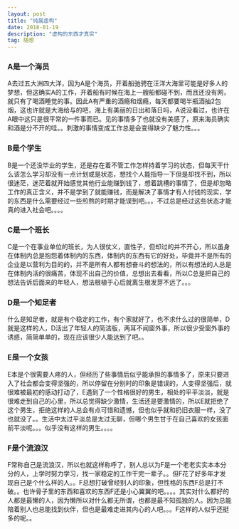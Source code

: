 ```yaml
---
layout: post
title: "纯属虚构"
date: 2018-01-19 
description: "虚构的东西才真实"
tag: 随想
---
```

### A是一个海员
A去过五大洲四大洋，因为A是个海员，开着船驰骋在汪洋大海里可能是好多人的梦想，但这确实A的工作，开着船有时候在海上一艘船都碰不到，而且还没有网，就只有了喝酒睡觉的事。因此A有严重的酒瘾和烟瘾，每天都要喝半瓶酒抽2包烟，这也许就是大海给与的吧，海上有美丽的日出和落日吗，A说没看过，也许在A眼中这只是很平常的一件事而已。见的事情多了也就没有美感了，原来海员确实和酒是分不开的哇。。刺激的事情变成工作总是会变得缺少了魅力性。。。
### B是个学生
B是一个还没毕业的学生，还是存在着不管工作怎样持着学习的状态，但每天干什么该怎么学习却没有一点计划或是状态，想找个人能指导一下但是却找不到，所以很迷茫，迷茫着就开始感觉其他行业能赚到钱了，想着跳槽的事情了，但是却忽略工作的真正含义，并不是学到了就能赚钱，而是解决了事情才有人付钱的现实，学的东西是什么需要经过一些煎熬的时期才能误到吧。。。不过总是经过这些状态才能真的进入社会吧。。。。
### C是一个班长
C是一个在事业单位的班长，为人很仗义，直性子，但却过的并不开心，所以虽身在体制内总是抱怨着体制内的东西，体制内的东西有它的好处，毕竟并不是所有的企业是以营利为目的的，并不是所有人都有想奋斗的想法的，所以有想法的人总是在体制内活的很痛苦，体现不出自己的价值，总想出去看看，所以C总是把自己的想法告诉后面来的年轻人，想法根植于心后就离生根发芽不远了。。。
### D是一个知足者
什么是知足者，就是有个稳定的工作，有个家就好了，也不求什么过的很简单，D就是这样的人，D活出了年轻人的简洁版，两耳不闻窗外事，所以很少受窗外事的诱惑，简简单单的，现在应该很少人能达到了吧。。
### E是一个女孩
E本是个很需要人疼的人，但经历了些事情后似乎能承担的事情多了，原来只要进入了社会都会变得坚强的，所以停留在分别时的印象是错误的，人变得坚强后，就很难被最初的感动打动了，E遇到了一个性格很好的男生，相处的平平淡淡，就是很难走到自己的心里，所以总觉得缺少激情，生活还是要激情的，所以E就拒绝了这个男生，拒绝这样的人总会有点可惜和遗憾，但也似乎就和扔旧衣服一样，没了也就没了。。生活中太过平淡总是太过无聊，但哪个男生甘于在自己喜欢的女孩面前平淡呢。。。似乎没有这样的男生。。。。
### F是个流浪汉
F常称自己是流浪汉，所以也就这样称呼了，别人总以为F是一个老老实实本本分分的人，上学时努力学习，找一家稳定的工作干完一辈子。。但F花了好多年才发现自己是个什么样的人。。F总想打破曾经别人的印象，但性格的东西F总是打不破。。也许骨子里的东西和喜欢的东西F还是小心翼翼的吧。。。。其实对什么都好的人都是最懒的人，因为懒所以对什么都无所谓，也都是最不知孤独的人。因为总能陪着别人也总能找到伙伴，但也是最难走进其内心的人吧。。。F这样的人似乎还挺多的呢。。
